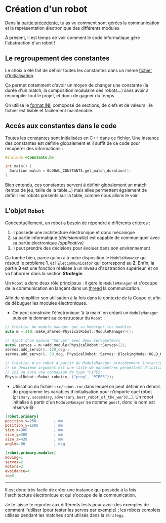 # Création d'un robot

Dans la [partie précédente](info/explications/communication.md), tu as vu comment sont gérées la communication et la représentation électronique des différents modules.

À présent, il est temps de voir comment le code informatique gère l'abstraction d'un robot !

## Le regroupement des constantes

Le choix a été fait de définir toutes les constantes dans un même [fichier d'initialisation](https://github.com/ClubRobotInsat/info/blob/develop/src/robot.ini).

Ça permet notamment d'avoir un moyen de changer une constante (la durée d'un match, la composition modulaire des robots...) sans avoir à recompiler tout le projet, et donc de gagner du temps.

On utilise le [format INI](https://en.wikipedia.org/wiki/INI_file), comoposé de sections, de clefs et de valeurs ; le fichier est lisible et facilement maintenable.

## Accès aux constantes dans le code

Toutes les constantes sont initialisées en C++ dans [ce fichier](https://github.com/ClubRobotInsat/info/blob/develop/src/commun/Constants.h). Une instance des constantes est définie globalement et il suffit de ce code pour récupérer des informations :

```cpp
#include <Constants.h>

int main() {
  Duration match = GLOBAL_CONSTANTS.get_match_duration();
}
```

Bien entendu, ces constantes servent à définir globalement un match (temps de jeu, taille de la table...) mais elles permettent également de définir les robots présents sur la table, comme nous allons le voir.

## L'objet `Robot`

Conceptuellement, un robot a besoin de répondre à différents critères :
1. il possède une architecture électronique et donc mécanique
2. sa partie informatique _(décisionnelle)_ est capable de communiquer avec sa partie électronique _(applicative)_
3. il peut prendre des décisions pour évoluer dans son environnement

Ça tombe bien, parce qu'on a à notre disposition le `ModuleManager` qui résoud le problème **1**, et l'`ElecCommunicator` qui correspond au **2**. Enfin, la partie **3** est une fonction réalisée à un niveau d'abstraction supérieur, et on va l'aborder dans la section ***Stratégie***.

Un `Robot` a donc deux rôle principaux : il gère le `ModuleManager` et s'occupe de la communication en lançant dans un [thread](https://en.cppreference.com/w/cpp/thread/thread) la communication.

Afin de simplifier son utilisation à la fois dans le contexte de la Coupe et afin de débuguer les modules électroniques.

* On peut construire l'électronique 'à la main' en créant un `ModuleManager` puis en le donnant au constructeur du `Robot` :

```cpp
// Création du module manager qui va héberger les modules
auto m = std::make_shared<PhysicalRobot::ModuleManager>();

// Ajout d'un module "Servos" avec deux servomoteurs
auto& servos = m->add_module<PhysicalRobot::Servos>(2);
servos.add_servo(5, 120_deg);
servos.add_servo(6, 50_deg, PhysicalRobot::Servos::BlockingMode::HOLD_ON_BLOCKING);

// Création d'un robot à partir du ModuleManager précédemment instancié
// Le deuxième argument est une liste de paramètres permettant d'initialiser la connexion au robot
// Ici on aura une connexion de type "PIPES"
PhysicalRobot::Robot robot(m, {"prog", "PIPES"});
```

* Utilisation du fichier `src/robot.ini` dans lequel on peut définir en dehors du programme les variables d'initialisation pour n'importe quel robot (`primary`, `secondary`, `adversary`, `best_robot_of_the_world`...). Un robot initialisé à partir d'un `ModuleManager` se nomme `guest`, donc le nom est réservé :smile:

```ini
[robot.primary]
position_x=250        ; mm
position_y=1500       ; mm
size_x=300            ; mm
size_y=300            ; mm
size_z=420            ; mm
angle=-90             ; deg

[robot.primary.modules]
moving=1
servos=2
motors=3
avoidance=4
io=5
```

---

Il est donc très facile de créer une instance qui possède à la fois l'architecture électronique et qui s'occupe de la communication.

Je te laisse te reporter aux différents tests pour avoir des exemples de comment l'utiliser (pour tester les servos par exemple) ; les robots complets utilisés pendant les matches sont utilisés dans la `Strategy`.
